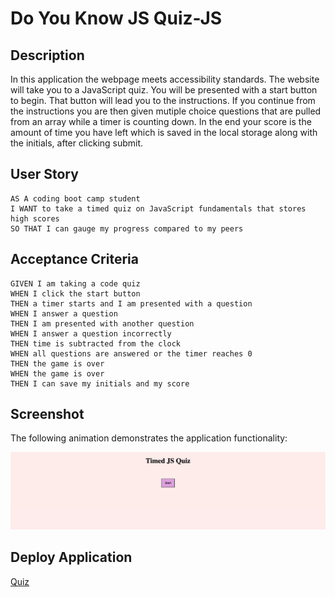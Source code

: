 # Do You Know JS Quiz-JS 

## Description
In this application the webpage meets accessibility standards. The website will take you to a JavaScript quiz. You will be presented with a start button to begin. That button will lead you to the instructions. If you continue from the instructions you are then given mutiple choice questions that are pulled from an array while a timer is counting down. In the end your score is the amount of time you have left which is saved in the local storage along with the initials, after clicking submit. 


## User Story

```
AS A coding boot camp student
I WANT to take a timed quiz on JavaScript fundamentals that stores high scores
SO THAT I can gauge my progress compared to my peers
```

## Acceptance Criteria

```
GIVEN I am taking a code quiz
WHEN I click the start button
THEN a timer starts and I am presented with a question
WHEN I answer a question
THEN I am presented with another question
WHEN I answer a question incorrectly
THEN time is subtracted from the clock
WHEN all questions are answered or the timer reaches 0
THEN the game is over
WHEN the game is over
THEN I can save my initials and my score
```

## Screenshot

The following animation demonstrates the application functionality:

![A user clicks through an interactive coding quiz, then enters initials](./assets/jjennifer.github.io_DoYouKnowJS-CodeQuiz_.png)

## Deploy Application

[Quiz](https://jjennifer.github.io/DoYouKnowJS-CodeQuiz/)

